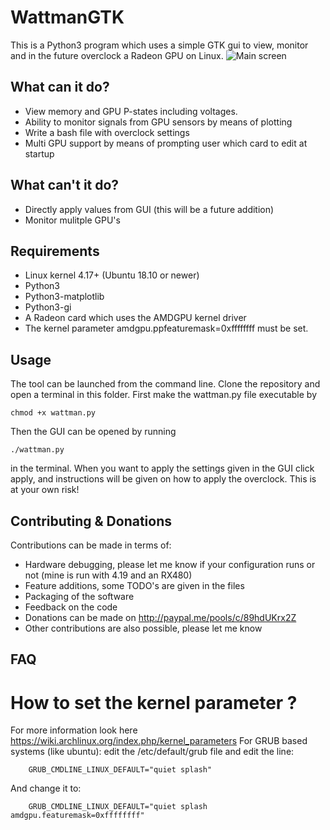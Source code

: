 # WattmanGTK
This is a Python3 program which uses a simple GTK gui to view, monitor and in the future overclock a Radeon GPU on Linux. 
![Main screen](https://i.imgur.com/m7vXaaU.png)
## What can it do?
 * View memory and GPU P-states including voltages.
 * Ability to monitor signals from GPU sensors by means of plotting
 * Write a bash file with overclock settings
 * Multi GPU support by means of prompting user which card to edit at startup
## What can't it do?
 * Directly apply values from GUI (this will be a future addition)
 * Monitor mulitple GPU's
## Requirements
 * Linux kernel 4.17+ (Ubuntu 18.10 or newer)
 * Python3
 * Python3-matplotlib
 * Python3-gi
 * A Radeon card which uses the AMDGPU kernel driver
 * The kernel parameter amdgpu.ppfeaturemask=0xffffffff must be set.
## Usage
The tool can be launched from the command line. Clone the repository and open a terminal in this folder. First make the wattman.py file executable by
```
chmod +x wattman.py
```
Then the GUI can be opened by running 
```
./wattman.py
```
in the terminal. When you want to apply the settings given in the GUI click apply, and instructions will be given on how to apply the overclock. This is at your own risk!
## Contributing & Donations
Contributions can be made in terms of:
 * Hardware debugging, please let me know if your configuration runs or not (mine is run with 4.19 and an RX480)
 * Feature additions, some TODO's are given in the files
 * Packaging of the software
 * Feedback on the code
 * Donations can be made on http://paypal.me/pools/c/89hdUKrx2Z
 * Other contributions are also possible, please let me know
 ## FAQ
 # How to set the kernel parameter ?
 For more information look here https://wiki.archlinux.org/index.php/kernel_parameters
 For GRUB based systems (like ubuntu): edit the /etc/default/grub file and edit the line:
```
    GRUB_CMDLINE_LINUX_DEFAULT="quiet splash"
```
And change it to:
```
    GRUB_CMDLINE_LINUX_DEFAULT="quiet splash amdgpu.featuremask=0xffffffff"
```

